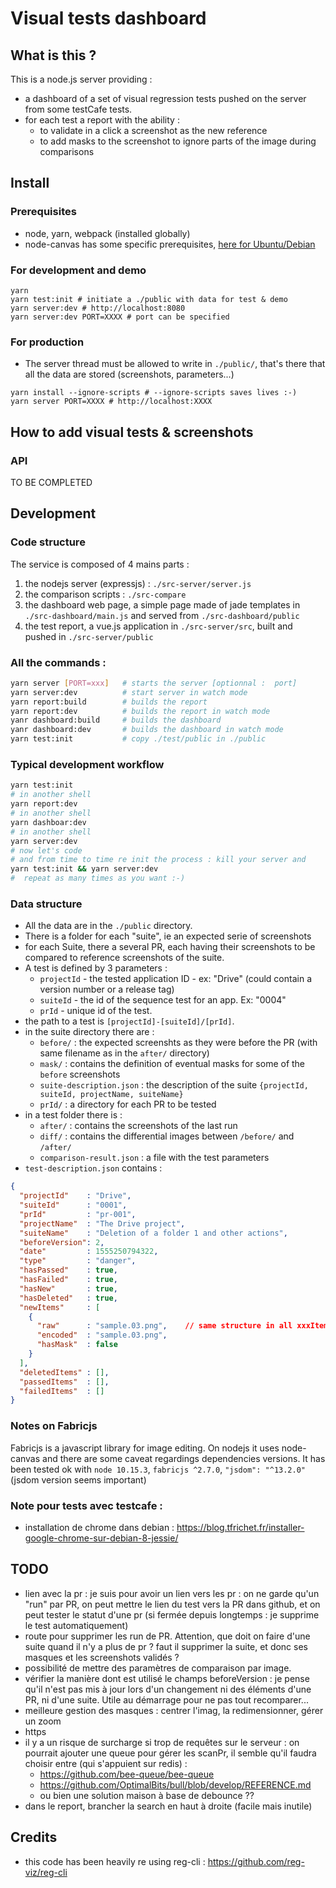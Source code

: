 # Visual tests dashboard

## What is this ?
This is a node.js server providing :
- a dashboard of a set of visual regression tests pushed on the server from some testCafe tests.
- for each test a  report with the ability :
  - to validate in a click a screenshot as the new reference
  - to add masks to the screenshot to ignore parts of the image during comparisons

## Install

### Prerequisites
* node, yarn, webpack (installed globally)
* node-canvas has some specific prerequisites, [here for Ubuntu/Debian](https://github.com/Automattic/node-canvas/wiki/Installation:-Ubuntu-and-other-Debian-based-systems)

###  For development and demo
```shell
yarn
yarn test:init # initiate a ./public with data for test & demo
yarn server:dev # http://localhost:8080
yarn server:dev PORT=XXXX # port can be specified
```
### For production
* The server thread must be allowed to write in `./public/`, that's there that all the data are stored (screenshots, parameters...)
```shell
yarn install --ignore-scripts # --ignore-scripts saves lives :-)
yarn server PORT=XXXX # http://localhost:XXXX
```


## How to add visual tests & screenshots

### API
TO BE COMPLETED


## Development

### Code structure
The service is composed of 4 mains parts :
1. the nodejs server (expressjs) : `./src-server/server.js`
2. the comparison scripts : `./src-compare`
3. the dashboard web page, a simple page made of jade templates in `./src-dashboard/main.js` and served from `./src-dashboard/public`
4. the test report, a vue.js application in `./src-server/src`, built and pushed in `./src-server/public`


### All the commands :
```bash
yarn server [PORT=xxx]   # starts the server [optionnal :  port]
yarn server:dev          # start server in watch mode
yarn report:build        # builds the report
yarn report:dev          # builds the report in watch mode
yanr dashboard:build     # builds the dashboard
yanr dashboard:dev       # builds the dashboard in watch mode
yarn test:init           # copy ./test/public in ./public
```

### Typical development workflow
```bash
yarn test:init
# in another shell
yarn report:dev
# in another shell
yarn dashboar:dev
# in another shell
yarn server:dev
# now let's code
# and from time to time re init the process : kill your server and
yarn test:init && yarn server:dev
#  repeat as many times as you want :-)
```

### Data structure
- All the data are in the `./public` directory.
- There is a folder for each "suite", ie an expected serie of screenshots
- for each Suite, there a several PR, each having their screenshots to be compared to reference screenshots of the suite.
- A test is defined by 3 parameters :
  - `projectId` - the tested application ID - ex: "Drive" (could contain a version number or a release tag)
  - `suiteId` - the id of the sequence test for an app. Ex: "0004"
  - `prId` - unique id of the test.
- the path to a test is `[projectId]-[suiteId]/[prId]`.
- in the suite directory there are :
  - `before/` : the expected screenshts as they were before the PR (with same filename as in the `after/` directory)
  - `mask/` : contains the definition of eventual masks for some of the `before` screenshots
  - `suite-description.json` : the description of the suite `{projectId, suiteId, projectName, suiteName}`
  - `prId/` : a directory for each PR to be tested
- in a test folder there is :
  - `after/` : contains the screenshots of the last run
  - `diff/` : contains the differential images between `/before/` and `/after/`
  - `comparison-result.json` : a file with the test parameters
- `test-description.json` contains :
```JSON
{
  "projectId"    : "Drive",
  "suiteId"      : "0001",
  "prId"         : "pr-001",
  "projectName"  : "The Drive project",
  "suiteName"    : "Deletion of a folder 1 and other actions",
  "beforeVersion": 2,
  "date"         : 1555250794322,
  "type"         : "danger",
  "hasPassed"    : true,
  "hasFailed"    : true,
  "hasNew"       : true,
  "hasDeleted"   : true,
  "newItems"     : [
    {
      "raw"      : "sample.03.png",    // same structure in all xxxItems arrays
      "encoded"  : "sample.03.png",
      "hasMask"  : false
    }
  ],
  "deletedItems" : [],
  "passedItems"  : [],
  "failedItems"  : []
}
```

### Notes on Fabricjs
Fabricjs is a javascript library for image editing. On nodejs it uses node-canvas and there are some caveat regardings dependencies versions. It has been tested ok with `node 10.15.3`, `fabricjs ^2.7.0`, `"jsdom": "^13.2.0"` (jsdom version seems important)

### Note pour tests avec testcafe :
- installation de chrome dans debian : https://blog.tfrichet.fr/installer-google-chrome-sur-debian-8-jessie/


## TODO
* lien avec la pr : je suis pour avoir un lien vers les pr : on ne garde qu'un "run" par PR, on peut mettre le lien du test vers la PR dans github, et on peut tester le statut d'une pr (si fermée depuis longtemps : je supprime le test automatiquement)
* route pour supprimer les run de PR. Attention, que doit on faire d'une suite quand il n'y a plus de pr ? faut il supprimer la suite, et donc ses masques et les screenshots validés ?
* possibilité de mettre des paramètres de comparaison par image.
* vérifier la manière dont est utilisé le champs beforeVersion : je pense qu'il n'est pas mis à jour lors d'un changement ni des éléments d'une PR, ni d'une suite. Utile au démarrage pour ne pas tout recomparer...
* meilleure gestion des masques : centrer l'imag, la redimensionner, gérer un zoom
* https
* il y a un risque de surcharge si trop de requêtes sur le serveur : on pourrait ajouter une queue pour gérer les scanPr, il semble qu'il faudra choisir entre (qui s'appuient sur redis) :
  - https://github.com/bee-queue/bee-queue
  - https://github.com/OptimalBits/bull/blob/develop/REFERENCE.md
  - ou bien une solution maison à base de debounce ??
* dans le report, brancher la search en haut à droite (facile mais inutile)


## Credits
* this code has been heavily re using reg-cli : https://github.com/reg-viz/reg-cli
